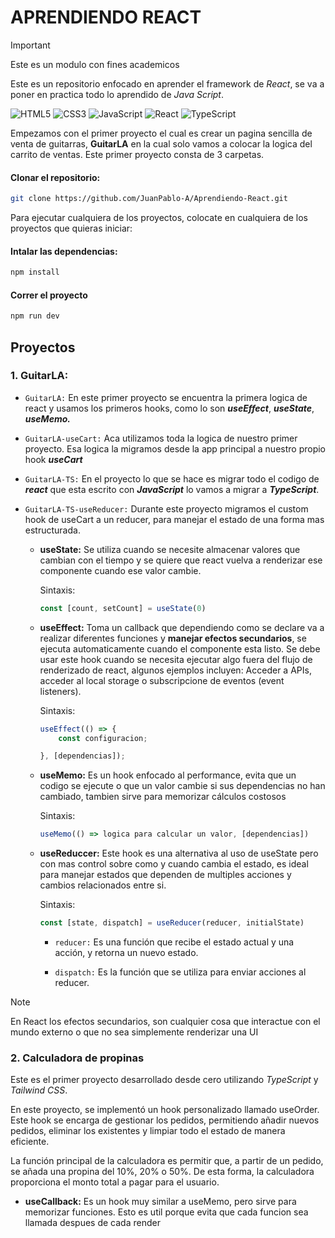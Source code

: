 # APRENDIENDO REACT

> [!IMPORTANT]
> Este es un modulo con fines academicos  

Este es un repositorio enfocado en aprender el framework de *React*, se va a poner en practica todo lo aprendido de *Java Script*.

![HTML5](https://img.shields.io/badge/html5-%23E34F26.svg?style=for-the-badge&logo=html5&logoColor=white) ![CSS3](https://img.shields.io/badge/css3-%231572B6.svg?style=for-the-badge&logo=css3&logoColor=white) ![JavaScript](https://img.shields.io/badge/javascript-%23323330.svg?style=for-the-badge&logo=javascript&logoColor=%23F7DF1E) ![React](https://img.shields.io/badge/react-%2320232a.svg?style=for-the-badge&logo=react&logoColor=%2361DAFB) 	![TypeScript](https://img.shields.io/badge/typescript-%23007ACC.svg?style=for-the-badge&logo=typescript&logoColor=white)

Empezamos con el primer proyecto el cual es crear un pagina sencilla de venta de guitarras, **GuitarLA** en la cual solo vamos a colocar la logica del carrito de ventas. Este primer proyecto consta de 3 carpetas.

#### Clonar el repositorio:
```bash
git clone https://github.com/JuanPablo-A/Aprendiendo-React.git
```

Para ejecutar cualquiera de los proyectos, colocate en cualquiera de los proyectos que quieras iniciar:
#### Intalar las dependencias:
```bash
npm install
```

#### Correr el proyecto 
```bash
npm run dev
```

## Proyectos

### 1. GuitarLA:
- `GuitarLA:` En este primer proyecto se encuentra la primera logica de react y usamos los primeros hooks, como lo son ***useEffect***, ***useState***, ***useMemo.***

- `GuitarLA-useCart:` Aca utilizamos toda la logica de nuestro primer proyecto. Esa logica la migramos desde la app principal a nuestro propio hook ***useCart*** 

- `GuitarLA-TS:` En el proyecto lo que se hace es migrar todo el codigo de ***react*** que esta escrito con ***JavaScript*** lo vamos a migrar a ***TypeScript***.

- `GuitarLA-TS-useReducer:` Durante este proyecto migramos el custom hook de useCart a un reducer, para manejar el estado de una forma mas estructurada.

    - **useState:** Se utiliza cuando se necesite almacenar valores que cambian con el tiempo y se quiere que react vuelva a renderizar ese componente cuando ese valor cambie.

        Sintaxis:
        ```ts
        const [count, setCount] = useState(0)
        ```
        
    - **useEffect:** Toma un callback que dependiendo como se declare va a realizar diferentes funciones y **manejar efectos secundarios**, se ejecuta automaticamente cuando el componente esta listo. Se debe usar este hook cuando se necesita ejecutar algo fuera del flujo de renderizado de react, algunos ejemplos incluyen: Acceder a APIs, acceder al local storage o subscripcione de eventos (event listeners).

        Sintaxis:
        ```ts
        useEffect(() => {
            const configuracion;

        }, [dependencias]);
        ```

    - **useMemo:** Es un hook enfocado al performance, evita que un codigo se ejecute o que un valor cambie si sus dependencias no han cambiado, tambien sirve para memorizar cálculos costosos 

        Sintaxis:
        ```ts
        useMemo(() => logica para calcular un valor, [dependencias])
        ```

    - **useReduccer:** Este hook es una alternativa al uso de useState pero con mas control sobre como y cuando cambia el estado, es ideal para manejar estados que dependen de multiples acciones y cambios relacionados entre si. 

        Sintaxis:
        ```js
        const [state, dispatch] = useReducer(reducer, initialState)
        ```

        - `reducer:` Es una función que recibe el estado actual y una acción, y retorna un nuevo estado.
        
        - `dispatch:` Es la función que se utiliza para enviar acciones al reducer.

> [!NOTE]
> En React los efectos secundarios, son cualquier cosa que interactue con el mundo externo o que no sea simplemente renderizar una UI 


### 2. Calculadora de propinas

Este es el primer proyecto desarrollado desde cero utilizando *TypeScript* y *Tailwind CSS*.

En este proyecto, se implementó un hook personalizado llamado useOrder. Este hook se encarga de gestionar los pedidos, permitiendo añadir nuevos pedidos, eliminar los existentes y limpiar todo el estado de manera eficiente.

La función principal de la calculadora es permitir que, a partir de un pedido, se añada una propina del 10%, 20% o 50%. De esta forma, la calculadora proporciona el monto total a pagar para el usuario.

 - **useCallback:** Es un hook muy similar a useMemo, pero sirve para memorizar funciones. Esto es util porque evita que cada funcion sea llamada despues de cada render 
